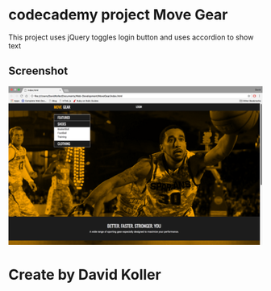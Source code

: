 codecademy project Move Gear
=================================

This project uses jQuery toggles login button and uses accordion to show text

## Screenshot
[![IMAGE ALT TEXT HERE](https://github.com/kolldavi/Web-Development/blob/master/MoveGear/ScreenShot.png?raw=true)](http://www.dkoller.com/Web-Development/MoveGear/index.html)



Create by David Koller
=======================

